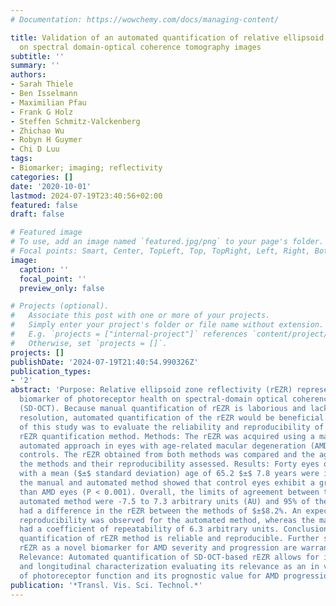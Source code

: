 ```yaml
---
# Documentation: https://wowchemy.com/docs/managing-content/

title: Validation of an automated quantification of relative ellipsoid zone reflectivity
  on spectral domain-optical coherence tomography images
subtitle: ''
summary: ''
authors:
- Sarah Thiele
- Ben Isselmann
- Maximilian Pfau
- Frank G Holz
- Steffen Schmitz-Valckenberg
- Zhichao Wu
- Robyn H Guymer
- Chi D Luu
tags:
- Biomarker; imaging; reflectivity
categories: []
date: '2020-10-01'
lastmod: 2024-07-19T23:40:56+02:00
featured: false
draft: false

# Featured image
# To use, add an image named `featured.jpg/png` to your page's folder.
# Focal points: Smart, Center, TopLeft, Top, TopRight, Left, Right, BottomLeft, Bottom, BottomRight.
image:
  caption: ''
  focal_point: ''
  preview_only: false

# Projects (optional).
#   Associate this post with one or more of your projects.
#   Simply enter your project's folder or file name without extension.
#   E.g. `projects = ["internal-project"]` references `content/project/deep-learning/index.md`.
#   Otherwise, set `projects = []`.
projects: []
publishDate: '2024-07-19T21:40:54.990326Z'
publication_types:
- '2'
abstract: 'Purpose: Relative ellipsoid zone reflectivity (rEZR) represents a potential
  biomarker of photoreceptor health on spectral-domain optical coherence tomography
  (SD-OCT). Because manual quantification of rEZR is laborious and lacks of spatial
  resolution, automated quantification of the rEZR would be beneficial. The purpose
  of this study was to evaluate the reliability and reproducibility of an automated
  rEZR quantification method. Methods: The rEZR was acquired using a manual and an
  automated approach in eyes with age-related macular degeneration (AMD) and healthy
  controls. The rEZR obtained from both methods was compared and the agreement between
  the methods and their reproducibility assessed. Results: Forty eyes of 40 participants
  with a mean ($±$ standard deviation) age of 65.2 $±$ 7.8 years were included. Both
  the manual and automated method showed that control eyes exhibit a greater rEZR
  than AMD eyes (P < 0.001). Overall, the limits of agreement between the manual and
  automated method were -7.5 to 7.3 arbitrary units (AU) and 95% of the data points
  had a difference in the rEZR between the methods of $±$8.2%. An expected perfect
  reproducibility was observed for the automated method, whereas the manual method
  had a coefficient of repeatability of 6.3 arbitrary units. Conclusions: The automated
  quantification of rEZR method is reliable and reproducible. Further studies of the
  rEZR as a novel biomarker for AMD severity and progression are warranted. Translational
  Relevance: Automated quantification of SD-OCT-based rEZR allows for its comprehensive
  and longitudinal characterization evaluating its relevance as an in vivo biomarker
  of photoreceptor function and its prognostic value for AMD progression.'
publication: '*Transl. Vis. Sci. Technol.*'
---
```

